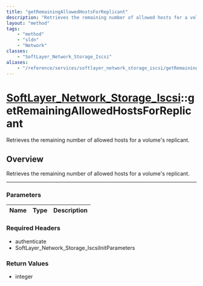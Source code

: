 ```yaml
---
title: "getRemainingAllowedHostsForReplicant"
description: "Retrieves the remaining number of allowed hosts for a volume's replicant."
layout: "method"
tags:
    - "method"
    - "sldn"
    - "Network"
classes:
    - "SoftLayer_Network_Storage_Iscsi"
aliases:
    - "/reference/services/softlayer_network_storage_iscsi/getRemainingAllowedHostsForReplicant"
---
```

# [SoftLayer_Network_Storage_Iscsi](/reference/services/SoftLayer_Network_Storage_Iscsi)::getRemainingAllowedHostsForReplicant

Retrieves the remaining number of allowed hosts for a volume's replicant.


## Overview 
Retrieves the remaining number of allowed hosts for a volume's replicant. 

-----

### Parameters 
|Name | Type | Description |
| --- | --- | --- |


### Required Headers
* authenticate
* SoftLayer_Network_Storage_IscsiInitParameters


### Return Values
* integer




